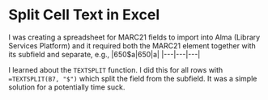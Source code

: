 # Split Cell Text in Excel

I was creating a spreadsheet for MARC21 fields to import into Alma (Library Services Platform) and it required both the MARC21 element together with its subfield and separate, e.g.,
|650$a|650|a|
|---|---|---|

I learned about the `TEXTSPLIT` function. I did this for all rows with `=TEXTSPLIT(B7, "$")` which split the field from the subfield. It was a simple solution for a potentially time suck.
